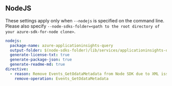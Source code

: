 
## NodeJS
These settings apply only when `--nodejs` is specified on the command line.
Please also specify `--node-sdks-folder=<path to the root directory of your azure-sdk-for-node clone>`.

``` yaml $(nodejs)
nodejs:
  package-name: azure-applicationinsights-query
  output-folder: $(node-sdks-folder)/lib/services/applicationinsights-query
  generate-license-txt: true
  generate-package-json: true
  generate-readme-md: true
directive:
  - reason: Remove Events_GetOdataMetadata from Node SDK due to XML issues. 
    remove-operation: Events_GetOdataMetadata
```